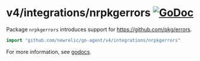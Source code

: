 # v4/integrations/nrpkgerrors [![GoDoc](https://godoc.org/github.com/newrelic/go-agent/v4/integrations/nrpkgerrors?status.svg)](https://godoc.org/github.com/newrelic/go-agent/v4/integrations/nrpkgerrors)

Package `nrpkgerrors` introduces support for https://github.com/pkg/errors.

```go
import "github.com/newrelic/go-agent/v4/integrations/nrpkgerrors"
```

For more information, see
[godocs](https://godoc.org/github.com/newrelic/go-agent/v4/integrations/nrpkgerrors).
